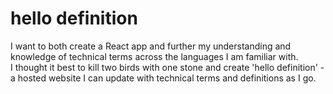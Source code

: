 # hello definition

I want to both create a React app and further my understanding and knowledge of technical terms across the languages I am familiar with.<br>
I thought it best to kill two birds with one stone and create 'hello definition' - a hosted website I can update with technical terms and definitions as I go.


